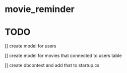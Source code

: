 # movie_reminder

# TODO 

[] create model for users

[] create model for movies that connected to users table

[] create dbcontext and add that to startup.cs 


